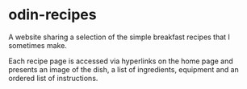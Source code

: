 # odin-recipes
A website sharing a selection of the simple breakfast recipes that I sometimes make.

Each recipe page is accessed via hyperlinks on the home page and presents an image of the dish, a list of ingredients, equipment and an ordered list of instructions.